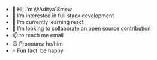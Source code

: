 - 👋 Hi, I’m @Aditya18mew
- 👀 I’m interested in full stack development 
- 🌱 I’m currently learning react
- 💞️ I’m looking to collaborate on open source contribution
- 📫  to reach me email
- 😄 Pronouns: he/him
- ⚡ Fun fact: be happy

<!---
Aditya18mew/Aditya18mew is a ✨ special ✨ repository because its `README.md` (this file) appears on your GitHub profile.
You can click the Preview link to take a look at your changes.
--->
